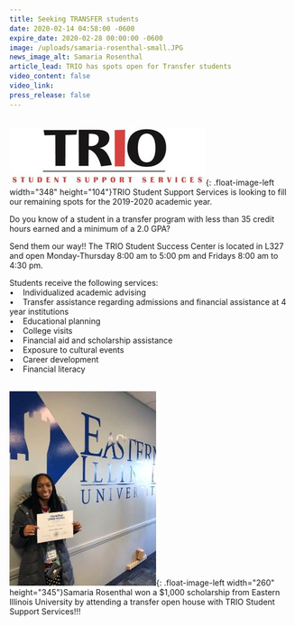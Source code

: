 ```yaml
---
title: Seeking TRANSFER students
date: 2020-02-14 04:58:00 -0600
expire_date: 2020-02-28 00:00:00 -0600
image: /uploads/samaria-rosenthal-small.JPG
news_image_alt: Samaria Rosenthal
article_lead: TRIO has spots open for Transfer students
video_content: false
video_link:
press_release: false
---
```


<br>![](/uploads/trio-sss.JPG){: .float-image-left width="348" height="104"}TRIO Student Support Services is looking to fill our remaining spots for the 2019-2020 academic year.&nbsp;

Do you know of a student in a transfer program with less than 35 credit hours earned and a minimum of a 2.0 GPA?

Send them our way\!\! The TRIO Student Success Center is located in L327 and open Monday-Thursday 8:00 am to 5:00 pm and Fridays 8:00 am to 4:30 pm.&nbsp;

Students receive the following services:<br>• &nbsp; &nbsp;Individualized academic advising<br>• &nbsp; &nbsp;Transfer assistance regarding admissions and financial assistance at 4 year institutions<br>• &nbsp; &nbsp;Educational planning<br>• &nbsp; &nbsp;College visits<br>• &nbsp; &nbsp;Financial aid and scholarship assistance<br>• &nbsp; &nbsp;Exposure to cultural events<br>• &nbsp; &nbsp;Career development<br>• &nbsp; &nbsp;Financial literacy<br>&nbsp;

![](/uploads/samaria-rosenthal-small.JPG){: .float-image-left width="260" height="345"}Samaria Rosenthal won a $1,000 scholarship from Eastern Illinois University by attending a transfer open house with TRIO Student Support Services\!\!\!&nbsp;